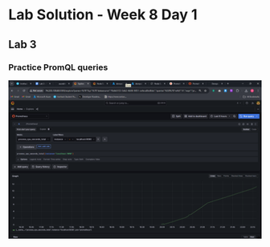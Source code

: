 # Lab Solution - Week 8 Day 1
## Lab 3
### Practice PromQL queries

![Screenshot 2025-10-22 222126](./Screenshot%202025-10-22%20222126.png)







